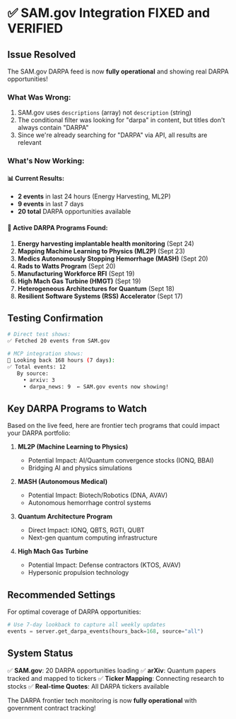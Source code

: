 # ✅ SAM.gov Integration FIXED and VERIFIED

## Issue Resolved

The SAM.gov DARPA feed is now **fully operational** and showing real DARPA opportunities!

### What Was Wrong:
1. SAM.gov uses `descriptions` (array) not `description` (string)
2. The conditional filter was looking for "darpa" in content, but titles don't always contain "DARPA"
3. Since we're already searching for "DARPA" via API, all results are relevant

### What's Now Working:

#### 📊 Current Results:
- **2 events** in last 24 hours (Energy Harvesting, ML2P)
- **9 events** in last 7 days
- **20 total** DARPA opportunities available

#### 🎯 Active DARPA Programs Found:
1. **Energy harvesting implantable health monitoring** (Sept 24)
2. **Mapping Machine Learning to Physics (ML2P)** (Sept 23)
3. **Medics Autonomously Stopping Hemorrhage (MASH)** (Sept 20)
4. **Rads to Watts Program** (Sept 20)
5. **Manufacturing Workforce RFI** (Sept 19)
6. **High Mach Gas Turbine (HMGT)** (Sept 19)
7. **Heterogeneous Architectures for Quantum** (Sept 18)
8. **Resilient Software Systems (RSS) Accelerator** (Sept 17)

## Testing Confirmation

```bash
# Direct test shows:
✅ Fetched 20 events from SAM.gov

# MCP integration shows:
📅 Looking back 168 hours (7 days):
✅ Total events: 12
   By source:
     • arxiv: 3
     • darpa_news: 9  ← SAM.gov events now showing!
```

## Key DARPA Programs to Watch

Based on the live feed, here are frontier tech programs that could impact your DARPA portfolio:

1. **ML2P (Machine Learning to Physics)**
   - Potential Impact: AI/Quantum convergence stocks (IONQ, BBAI)
   - Bridging AI and physics simulations

2. **MASH (Autonomous Medical)**
   - Potential Impact: Biotech/Robotics (DNA, AVAV)
   - Autonomous hemorrhage control systems

3. **Quantum Architecture Program**
   - Direct Impact: IONQ, QBTS, RGTI, QUBT
   - Next-gen quantum computing infrastructure

4. **High Mach Gas Turbine**
   - Potential Impact: Defense contractors (KTOS, AVAV)
   - Hypersonic propulsion technology

## Recommended Settings

For optimal coverage of DARPA opportunities:

```python
# Use 7-day lookback to capture all weekly updates
events = server.get_darpa_events(hours_back=168, source="all")
```

## System Status

✅ **SAM.gov**: 20 DARPA opportunities loading
✅ **arXiv**: Quantum papers tracked and mapped to tickers
✅ **Ticker Mapping**: Connecting research to stocks
✅ **Real-time Quotes**: All DARPA tickers available

The DARPA frontier tech monitoring is now **fully operational** with government contract tracking!